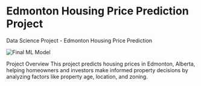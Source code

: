# Edmonton Housing Price Prediction Project
Data Science Project - Edmonton Housing Price Prediction

![Final ML Model](https://github.com/Shanabunga/Edmonton_Housing_Price_Prediction_Project/assets/67124092/2ae4ed41-de76-4555-bf95-fef97665078e)

Project Overview
This project predicts housing prices in Edmonton, Alberta, helping homeowners and investors make informed property decisions by analyzing factors like property age, location, and zoning.
